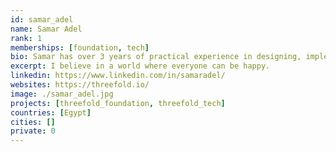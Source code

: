 ```yaml
---
id: samar_adel
name: Samar Adel
rank: 1
memberships: [foundation, tech]
bio: Samar has over 3 years of practical experience in designing, implementing software, including web and mobile UI development, API design and she is passionate about everything Javascript, Designing pages as well. she loves exploring new libraries.
excerpt: I believe in a world where everyone can be happy.
linkedin: https://www.linkedin.com/in/samaradel/
websites: https://threefold.io/
image: ./samar_adel.jpg
projects: [threefold_foundation, threefold_tech]
countries: [Egypt]
cities: []
private: 0
---
```

